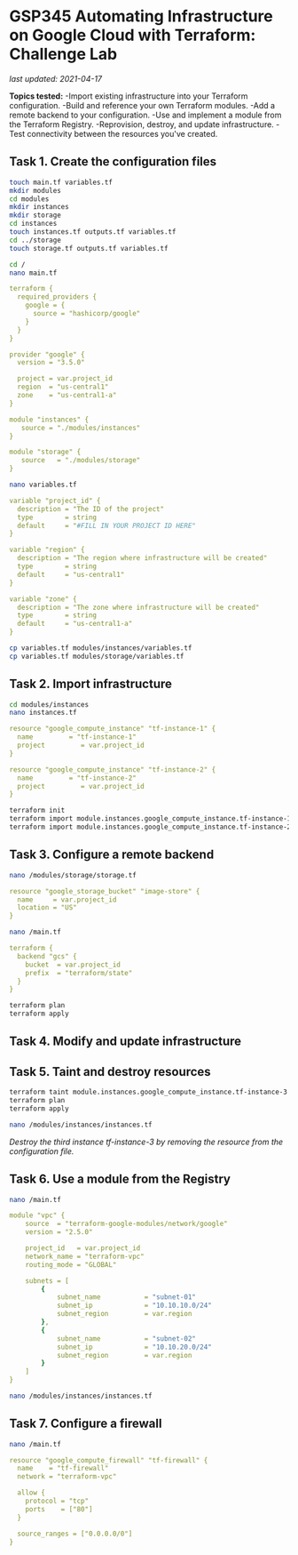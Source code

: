 # GSP345 Automating Infrastructure on Google Cloud with Terraform: Challenge Lab

_last updated: 2021-04-17_

**Topics tested:**
-Import existing infrastructure into your Terraform configuration.
-Build and reference your own Terraform modules.
-Add a remote backend to your configuration.
-Use and implement a module from the Terraform Registry.
-Reprovision, destroy, and update infrastructure.
-Test connectivity between the resources you've created.

## Task 1. Create the configuration files

```bash
touch main.tf variables.tf
mkdir modules
cd modules
mkdir instances
mkdir storage
cd instances
touch instances.tf outputs.tf variables.tf
cd ../storage
touch storage.tf outputs.tf variables.tf

```

```bash
cd /
nano main.tf
```

```yaml
terraform {
  required_providers {
    google = {
      source = "hashicorp/google"
    }
  }
}

provider "google" {
  version = "3.5.0"

  project = var.project_id
  region  = "us-central1"
  zone    = "us-central1-a"
}

module "instances" {
   source = "./modules/instances"
}

module "storage" {
   source   = "./modules/storage"
}

```

```bash
nano variables.tf
```

```yaml
variable "project_id" {
  description = "The ID of the project"
  type        = string
  default     = "#FILL IN YOUR PROJECT ID HERE"
}

variable "region" {
  description = "The region where infrastructure will be created"
  type        = string
  default     = "us-central1"
}

variable "zone" {
  description = "The zone where infrastructure will be created"
  type        = string
  default     = "us-central1-a"
}

```

```bash
cp variables.tf modules/instances/variables.tf
cp variables.tf modules/storage/variables.tf
```

## Task 2. Import infrastructure

```bash
cd modules/instances
nano instances.tf
```

```yaml
resource "google_compute_instance" "tf-instance-1" {
  name         = "tf-instance-1"
  project         = var.project_id
}

resource "google_compute_instance" "tf-instance-2" {
  name         = "tf-instance-2"
  project         = var.project_id
}
```

```bash
terraform init
terraform import module.instances.google_compute_instance.tf-instance-1 i-
terraform import module.instances.google_compute_instance.tf-instance-2 i-
```

## Task 3. Configure a remote backend

```bash
nano /modules/storage/storage.tf
```

```yaml
resource "google_storage_bucket" "image-store" {
  name     = var.project_id
  location = "US"
}
```

```bash
nano /main.tf
```

```yaml
terraform {
  backend "gcs" {
    bucket  = var.project_id
    prefix  = "terraform/state"
  }
}
```

```bash
terraform plan
terraform apply
```

## Task 4. Modify and update infrastructure

## Task 5. Taint and destroy resources

```bash
terraform taint module.instances.google_compute_instance.tf-instance-3
terraform plan
terraform apply
```

```bash
nano /modules/instances/instances.tf
```

_Destroy the third instance tf-instance-3 by removing the resource from the configuration file._

## Task 6. Use a module from the Registry

```bash
nano /main.tf
```

```yaml
module "vpc" {
    source  = "terraform-google-modules/network/google"
    version = "2.5.0"

    project_id   = var.project_id
    network_name = "terraform-vpc"
    routing_mode = "GLOBAL"

    subnets = [
        {
            subnet_name           = "subnet-01"
            subnet_ip             = "10.10.10.0/24"
            subnet_region         = var.region
        },
        {
            subnet_name           = "subnet-02"
            subnet_ip             = "10.10.20.0/24"
            subnet_region         = var.region
        }
    ]
}
```

```bash
nano /modules/instances/instances.tf
```

## Task 7. Configure a firewall

```bash
nano /main.tf
```

```yaml
resource "google_compute_firewall" "tf-firewall" {
  name    = "tf-firewall"
  network = "terraform-vpc"

  allow {
    protocol = "tcp"
    ports    = ["80"]
  }

  source_ranges = ["0.0.0.0/0"]
}
```
